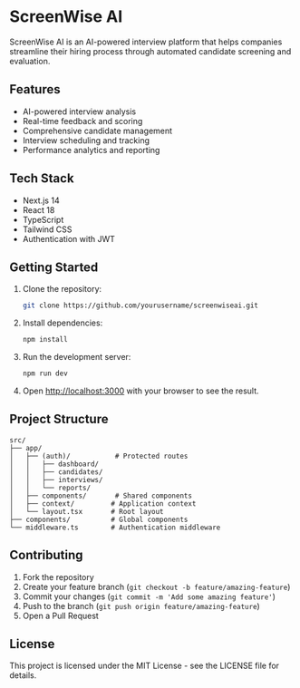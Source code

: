 # ScreenWise AI

ScreenWise AI is an AI-powered interview platform that helps companies streamline their hiring process through automated candidate screening and evaluation.

## Features

- AI-powered interview analysis
- Real-time feedback and scoring
- Comprehensive candidate management
- Interview scheduling and tracking
- Performance analytics and reporting

## Tech Stack

- Next.js 14
- React 18
- TypeScript
- Tailwind CSS
- Authentication with JWT

## Getting Started

1. Clone the repository:
   ```bash
   git clone https://github.com/yourusername/screenwiseai.git
   ```

2. Install dependencies:
   ```bash
   npm install
   ```

3. Run the development server:
   ```bash
   npm run dev
   ```

4. Open [http://localhost:3000](http://localhost:3000) with your browser to see the result.

## Project Structure

```
src/
├── app/
│   ├── (auth)/           # Protected routes
│   │   ├── dashboard/
│   │   ├── candidates/
│   │   ├── interviews/
│   │   └── reports/
│   ├── components/       # Shared components
│   ├── context/         # Application context
│   └── layout.tsx       # Root layout
├── components/          # Global components
└── middleware.ts        # Authentication middleware
```

## Contributing

1. Fork the repository
2. Create your feature branch (`git checkout -b feature/amazing-feature`)
3. Commit your changes (`git commit -m 'Add some amazing feature'`)
4. Push to the branch (`git push origin feature/amazing-feature`)
5. Open a Pull Request

## License

This project is licensed under the MIT License - see the LICENSE file for details. 
